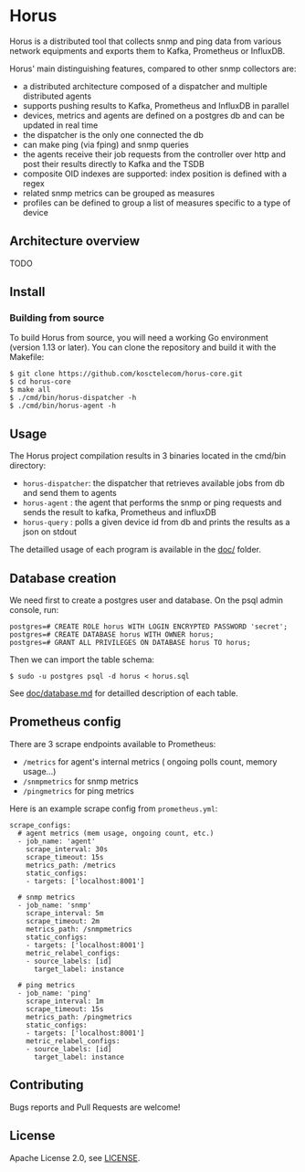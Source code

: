 # Horus

Horus is a distributed tool that collects snmp and ping data from various network equipments and exports them to Kafka, Prometheus or InfluxDB.

Horus' main distinguishing features, compared to other snmp collectors are:

- a distributed architecture composed of a dispatcher and multiple distributed agents
- supports pushing results to Kafka, Prometheus and InfluxDB in parallel
- devices, metrics and agents are defined on a postgres db and can be updated in real time
- the dispatcher is the only one connected the db
- can make ping (via fping) and snmp queries
- the agents receive their job requests from the controller over http and post their results directly to Kafka and the TSDB
- composite OID indexes are supported: index position is defined with a regex
- related snmp metrics can be grouped as measures
- profiles can be defined to group a list of measures specific to a type of device


## Architecture overview

TODO


## Install

### Building from source

To build Horus from source, you will need a working Go environment (version 1.13 or later). You can clone the repository and build it with the Makefile:

```
$ git clone https://github.com/kosctelecom/horus-core.git
$ cd horus-core
$ make all
$ ./cmd/bin/horus-dispatcher -h
$ ./cmd/bin/horus-agent -h
```


## Usage

The Horus project compilation results in 3 binaries located in the cmd/bin directory:

- `horus-dispatcher`: the dispatcher that retrieves available jobs from db and send them to agents
- `horus-agent` : the agent that performs the snmp or ping requests and sends the result to kafka, Prometheus and influxDB
- `horus-query` : polls a given device id from db and prints the results as a json on stdout

The detailled usage of each program is available in the [doc/](./doc/) folder.


## Database creation

We need first to create a postgres user and database. On the psql admin console, run:

```
postgres=# CREATE ROLE horus WITH LOGIN ENCRYPTED PASSWORD 'secret';
postgres=# CREATE DATABASE horus WITH OWNER horus;
postgres=# GRANT ALL PRIVILEGES ON DATABASE horus TO horus;
```

Then we can import the table schema:

```
$ sudo -u postgres psql -d horus < horus.sql
```

See [doc/database.md](./doc/database.md) for detailled description of each table.


## Prometheus config

There are 3 scrape endpoints available to Prometheus:

- `/metrics` for agent's internal metrics ( ongoing polls count, memory usage...)
- `/snmpmetrics` for snmp metrics
- `/pingmetrics` for ping metrics

Here is an example scrape config from `prometheus.yml`:

```
scrape_configs:
  # agent metrics (mem usage, ongoing count, etc.)
  - job_name: 'agent'
    scrape_interval: 30s
    scrape_timeout: 15s
    metrics_path: /metrics
    static_configs:
    - targets: ['localhost:8001']

  # snmp metrics
  - job_name: 'snmp'
    scrape_interval: 5m
    scrape_timeout: 2m
    metrics_path: /snmpmetrics
    static_configs:
    - targets: ['localhost:8001']
    metric_relabel_configs:
    - source_labels: [id]
      target_label: instance

  # ping metrics
  - job_name: 'ping'
    scrape_interval: 1m
    scrape_timeout: 15s
    metrics_path: /pingmetrics
    static_configs:
    - targets: ['localhost:8001']
    metric_relabel_configs:
    - source_labels: [id]
      target_label: instance
```

## Contributing

Bugs reports and Pull Requests are welcome!


## License

Apache License 2.0, see [LICENSE](./LICENSE).
